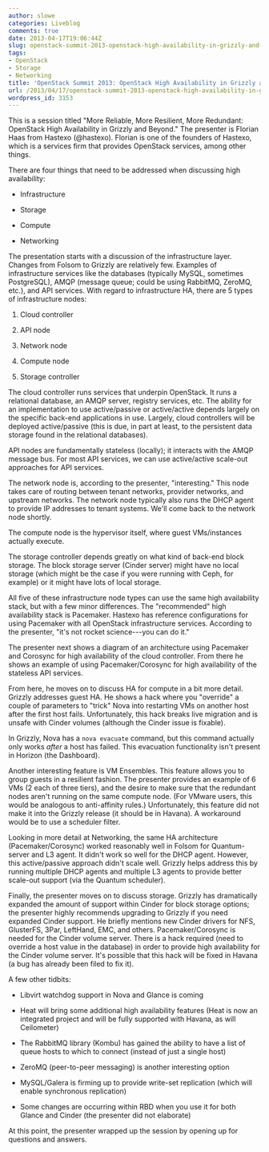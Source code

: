 ```yaml
---
author: slowe
categories: Liveblog
comments: true
date: 2013-04-17T19:06:44Z
slug: openstack-summit-2013-openstack-high-availability-in-grizzly-and-beyond
tags:
- OpenStack
- Storage
- Networking
title: 'OpenStack Summit 2013: OpenStack High Availability in Grizzly and Beyond'
url: /2013/04/17/openstack-summit-2013-openstack-high-availability-in-grizzly-and-beyond/
wordpress_id: 3153
---
```


This is a session titled "More Reliable, More Resilient, More Redundant: OpenStack High Availability in Grizzly and Beyond." The presenter is Florian Haas from Hastexo (@hastexo). Florian is one of the founders of Hastexo, which is a services firm that provides OpenStack services, among other things.

There are four things that need to be addressed when discussing high availability:

* Infrastructure

* Storage

* Compute

* Networking

The presentation starts with a discussion of the infrastructure layer. Changes from Folsom to Grizzly are relatively few. Examples of infrastructure services like the databases (typically MySQL, sometimes PostgreSQL), AMQP (message queue; could be using RabbitMQ, ZeroMQ, etc.), and API services. With regard to infrastructure HA, there are 5 types of infrastructure nodes:

1. Cloud controller

2. API node

3. Network node

4. Compute node

5. Storage controller

The cloud controller runs services that underpin OpenStack. It runs a relational database, an AMQP server, registry services, etc. The ability for an implementation to use active/passive or active/active depends largely on the specific back-end applications in use. Largely, cloud controllers will be deployed active/passive (this is due, in part at least, to the persistent data storage found in the relational databases).

API nodes are fundamentally stateless (locally); it interacts with the AMQP message bus. For most API services, we can use active/active scale-out approaches for API services.

The network node is, according to the presenter, "interesting." This node takes care of routing between tenant networks, provider networks, and upstream networks. The network node typically also runs the DHCP agent to provide IP addresses to tenant systems. We'll come back to the network node shortly.

The compute node is the hypervisor itself, where guest VMs/instances actually execute.

The storage controller depends greatly on what kind of back-end block storage. The block storage server (Cinder server) might have no local storage (which might be the case if you were running with Ceph, for example) or it might have lots of local storage.

All five of these infrastructure node types can use the same high availability stack, but with a few minor differences. The "recommended" high availability stack is Pacemaker. Hastexo has reference configurations for using Pacemaker with all OpenStack infrastructure services. According to the presenter, "it's not rocket science---you can do it."

The presenter next shows a diagram of an architecture using Pacemaker and Corosync for high availability of the cloud controller. From there he shows an example of using Pacemaker/Corosync for high availability of the stateless API services.

From here, he moves on to discuss HA for compute in a bit more detail. Grizzly addresses guest HA. He shows a hack where you "override" a couple of parameters to "trick" Nova into restarting VMs on another host after the first host fails. Unfortunately, this hack breaks live migration and is unsafe with Cinder volumes (although the Cinder issue is fixable).

In Grizzly, Nova has a `nova evacuate` command, but this command actually only works _after_ a host has failed. This evacuation functionality isn't present in Horizon (the Dashboard).

Another interesting feature is VM Ensembles. This feature allows you to group guests in a resilient fashion. The presenter provides an example of 6 VMs (2 each of three tiers), and the desire to make sure that the redundant nodes aren't running on the same compute node. (For VMware users, this would be analogous to anti-affinity rules.) Unfortunately, this feature did not make it into the Grizzly release (it should be in Havana). A workaround would be to use a scheduler filter.

Looking in more detail at Networking, the same HA architecture (Pacemaker/Corosync) worked reasonably well in Folsom for Quantum-server and L3 agent. It didn't work so well for the DHCP agent. However, this active/passive approach didn't scale well. Grizzly helps address this by running multiple DHCP agents and multiple L3 agents to provide better scale-out support (via the Quantum scheduler).

Finally, the presenter moves on to discuss storage. Grizzly has dramatically expanded the amount of support within Cinder for block storage options; the presenter highly recommends upgrading to Grizzly if you need expanded Cinder support. He briefly mentions new Cinder drivers for NFS, GlusterFS, 3Par, LeftHand, EMC, and others. Pacemaker/Corosync is needed for the Cinder volume server. There is a hack required (need to override a host value in the database) in order to provide high availability for the Cinder volume server. It's possible that this hack will be fixed in Havana (a bug has already been filed to fix it).

A few other tidbits:

* Libvirt watchdog support in Nova and Glance is coming

* Heat will bring some additional high availability features (Heat is now an integrated project and will be fully supported with Havana, as will Ceilometer)

* The RabbitMQ library (Kombu) has gained the ability to have a list of queue hosts to which to connect (instead of just a single host)

* ZeroMQ (peer-to-peer messaging) is another interesting option

* MySQL/Galera is firming up to provide write-set replication (which will enable synchronous replication)

* Some changes are occurring within RBD when you use it for both Glance and Cinder (the presenter did not elaborate)

At this point, the presenter wrapped up the session by opening up for questions and answers.
